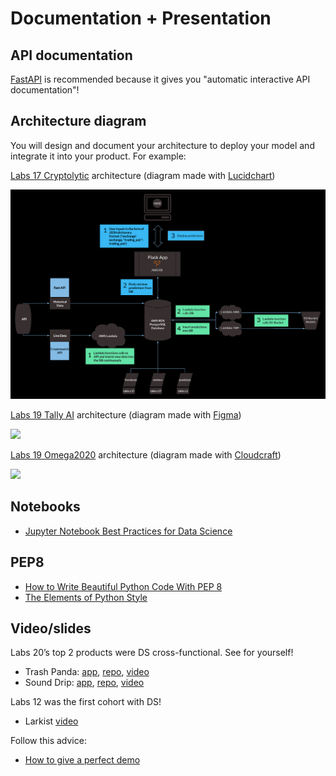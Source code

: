 # Documentation + Presentation

## API documentation

[FastAPI](https://github.com/tiangolo/fastapi) is recommended because it gives you "automatic interactive API documentation"!

## Architecture diagram

You will design and document your architecture to deploy your model and integrate it into your product. For example:

[Labs 17 Cryptolytic](https://github.com/Lambda-School-Labs/cryptolytic-ds) architecture (diagram made with [Lucidchart](https://www.lucidchart.com/))

![](https://github.com/Cryptolytic-app/cryptolyticapp/blob/master/assets/cryptolytic-architecture.png?raw=true)

[Labs 19 Tally AI](https://github.com/Lambda-School-Labs/tally-ai-ds) architecture (diagram made with [Figma](https://www.figma.com/))

![](https://i.ibb.co/RYvKF1C/Tally-Schema-5.png)

[Labs 19 Omega2020](https://github.com/Lambda-School-Labs/omega2020-ds) architecture (diagram made with [Cloudcraft](https://cloudcraft.co/))

![](https://github.com/Lambda-School-Labs/omega2020-ds/raw/master/readme_files/Omega2020%20-%20Annotated.png)

## Notebooks

- [Jupyter Notebook Best Practices for Data Science](https://www.svds.com/jupyter-notebook-best-practices-for-data-science/)

## PEP8

- [How to Write Beautiful Python Code With PEP 8](https://realpython.com/python-pep8/)
- [The Elements of Python Style](https://github.com/amontalenti/elements-of-python-style)

## Video/slides

Labs 20’s top 2 products were DS cross-functional. See for yourself!

- Trash Panda: [app](https://thetrashpanda.com/), [repo](https://github.com/Lambda-School-Labs/trashpanda-ds), [video](https://drive.google.com/file/d/1M2tlcKxAF47ifYBPFI7pk3dxNJNN2bDe/view?usp=sharing) 
- Sound Drip: [app](https://www.sound-drip.com/), [repo](https://github.com/Lambda-School-Labs/Music-Meteorologist-ds), [video](https://drive.google.com/file/d/1JSvxRMSfZ0Dzini22cDH6g5xTOTquj8v/view?usp=sharing)


Labs 12 was the first cohort with DS!

- Larkist [video](https://youtu.be/zM1H_mGNPnU)

Follow this advice:

- [How to give a perfect demo](https://scottberkun.com/2011/how-to-give-a-perfect-demo/)
